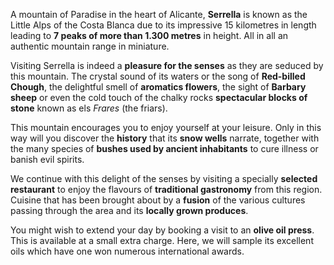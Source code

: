 A mountain of Paradise in the heart of Alicante, **Serrella** is known as the
Little Alps of the Costa Blanca due to its impressive 15 kilometres in length
leading to **7 peaks of more than 1.300 metres** in height. All in all an
authentic mountain range in miniature.

Visiting Serrella is indeed a **pleasure for the senses** as they are seduced by
this mountain. The crystal sound of its waters or the song of **Red-billed
Chough**, the delightful smell of **aromatics flowers**, the sight of **Barbary
sheep** or even the cold touch of the chalky rocks **spectacular blocks of
stone** known as els _Frares_ (the friars).

This mountain encourages you to enjoy yourself at your leisure. Only in this way
will you discover the **history** that its **snow wells** narrate, together with
the many species of **bushes used by ancient inhabitants** to cure illness or
banish evil spirits.

We continue with this delight of the senses by visiting a specially **selected
restaurant** to enjoy the flavours of **traditional gastronomy** from this
region. Cuisine that has been brought about by a **fusion** of the various
cultures passing through the area and its **locally grown produces**.

You might wish to extend your day by booking a visit to an **olive oil press**.
This is available at a small extra charge. Here, we will sample its excellent
oils which have one won numerous international awards.
